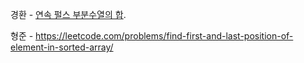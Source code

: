 경환 - [연속 펄스 부분수열의 합](https://school.programmers.co.kr/learn/courses/30/lessons/161988). 

형준 - https://leetcode.com/problems/find-first-and-last-position-of-element-in-sorted-array/
